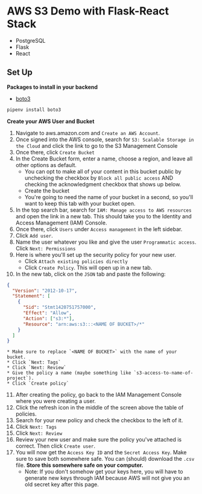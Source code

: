 # AWS S3 Demo with Flask-React Stack

* PostgreSQL
* Flask
* React

## Set Up

**Packages to install in your backend**

* [boto3](https://github.com/boto/boto3)

```bash
pipenv install boto3
```

**Create your AWS User and Bucket**

1. Navigate to aws.amazon.com and `Create an AWS Account`.
2. Once signed into the AWS console, search for `S3: Scalable Storage in the Cloud` and click the link to go to the S3 Management Console
3. Once there, click `Create Bucket`
4. In the Create Bucket form, enter a name, choose a region, and leave all other options as default.
    * You can opt to make all of your content in this bucket public by unchecking the checkbox by `Block all public access` AND checking the acknowledgment checkbox that shows up below.
    * Create the bucket
    * You're going to need the name of your bucket in a second, so you'll want to keep this tab with your bucket open.
5. In the top search bar, search for `IAM: Manage access to AWS resources` and open the link in a new tab. This should take you to the Identity and Access Management (IAM) Console.
6. Once there, click `Users` under `Access management` in the left sidebar.
7. Click `Add user`.
8. Name the user whatever you like and give the user `Programmatic access`. Click `Next: Permissions`
9. Here is where you'll set up the security policy for your new user.
    * Click `Attach existing policies directly`
    * Click `Create Policy`. This will open up in a new tab.
10. In the new tab, click on the `JSON` tab and paste the following:

```json
{
  "Version": "2012-10-17",
  "Statement": [
    {
      "Sid": "Stmt1420751757000",
      "Effect": "Allow",
      "Action": ["s3:*"],
      "Resource": "arn:aws:s3:::<NAME OF BUCKET>/*"
    }
  ]
}
```
    * Make sure to replace `<NAME OF BUCKET>` with the name of your bucket.
    * Click `Next: Tags`
    * Click `Next: Review`
    * Give the policy a name (maybe something like `s3-access-to-name-of-project`).
    * Click `Create policy`

11. After creating the policy, go back to the IAM Management Console where you were creating a user.
12. Click the refresh icon in the middle of the screen above the table of policies.
13. Search for your new policy and check the checkbox to the left of it.
14. Click `Next: Tags`
15. Click `Next: Review`
16. Review your new user and make sure the policy you've attached is correct. Then click `Create user`.
17. You will now get the `Access Key ID` and the `Secret Access Key`. Make sure to save both somewhere safe. You can (should) download the `.csv` file. **Store this somewhere safe on your computer.**
    * Note: If you don't somehow get your keys here, you will have to generate new keys through IAM because AWS will not give you an old secret key after this page.
